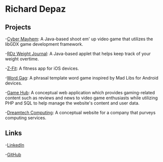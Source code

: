 # Richard Depaz

## Projects
-[Cyber Mayhem](https://rdz.itch.io/cyber-mayhem): A Java-based shoot em' up video game that utilizes the libGDX game development framework.

-[RDz Weight Journal](https://github.com/ItsRDz/RDzWeightJournal): A Java-based applet that helps keep track of your weight overtime.

-[Z-Fit](https://github.com/ItsRDz/ZFit): A fitness app for iOS devices.

-[Word Gag](https://github.com/ItsRDz/WordGag): A phrasal template word game inspired by Mad Libs for Android devices.

-[Game Hub](https://github.com/ItsRDz/GameHub): A conceptual web application which provides gaming-related content such as reviews and news to video game enthusiasts while utilizing PHP and SQL to help manage the website's content and user data.

-[Dreamtech Computing](https://github.com/ItsRDz/DreamtechComputing): A conceptual website for a company that purveys computing services.

## Links
-[LinkedIn](https://www.linkedin.com/in/richard-depaz)

-[GitHub](https://github.com/ItsRDz)

<!-- You can use the [editor on GitHub](https://github.com/ItsRDz/itsrdz.github.io/edit/master/README.md) to maintain and preview the content for your website in Markdown files.

Whenever you commit to this repository, GitHub Pages will run [Jekyll](https://jekyllrb.com/) to rebuild the pages in your site, from the content in your Markdown files.

### Markdown

Markdown is a lightweight and easy-to-use syntax for styling your writing. It includes conventions for

```markdown
Syntax highlighted code block

# Header 1
## Header 2
### Header 3

- Bulleted
- List

1. Numbered
2. List

**Bold** and _Italic_ and `Code` text

[Link](url) and ![Image](src)
```

For more details see [GitHub Flavored Markdown](https://guides.github.com/features/mastering-markdown/).

### Jekyll Themes

Your Pages site will use the layout and styles from the Jekyll theme you have selected in your [repository settings](https://github.com/ItsRDz/itsrdz.github.io/settings). The name of this theme is saved in the Jekyll `_config.yml` configuration file.

### Support or Contact

Having trouble with Pages? Check out our [documentation](https://help.github.com/categories/github-pages-basics/) or [contact support](https://github.com/contact) and we’ll help you sort it out. -->
